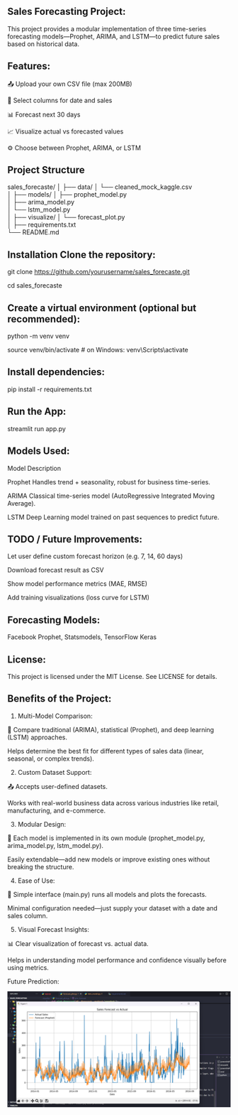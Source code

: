 ## Sales Forecasting Project:

This project provides a modular implementation of three time-series forecasting models—Prophet, ARIMA, and LSTM—to predict future sales based on historical data.

## Features:

📤 Upload your own CSV file (max 200MB)

📆 Select columns for date and sales

📊 Forecast next 30 days

📈 Visualize actual vs forecasted values

⚙️ Choose between Prophet, ARIMA, or LSTM

## Project Structure

sales_forecaste/
│
├── data/
│   └── cleaned_mock_kaggle.csv     
│
├── models/
│   ├── prophet_model.py              
│   ├── arima_model.py                  
│   └── lstm_model.py                   
│
├── visualize/
│   └── forecast_plot.py                
│
├── requirements.txt                    
└── README.md                           


## Installation Clone the repository:

git clone https://github.com/yourusername/sales_forecaste.git

cd sales_forecaste

## Create a virtual environment (optional but recommended):

python -m venv venv

source venv/bin/activate  # on Windows: venv\Scripts\activate

## Install dependencies:

pip install -r requirements.txt

## Run the App:

streamlit run app.py

## Models Used:

Model	          Description

Prophet	          Handles trend + seasonality, robust for business time-series.

ARIMA	          Classical time-series model (AutoRegressive Integrated Moving Average).

LSTM	          Deep Learning model trained on past sequences to predict future.

## TODO / Future Improvements:

 Let user define custom forecast horizon (e.g. 7, 14, 60 days)

 Download forecast result as CSV

 Show model performance metrics (MAE, RMSE)

 Add training visualizations (loss curve for LSTM)

## Forecasting Models:

 Facebook Prophet, Statsmodels, TensorFlow Keras

## License:

This project is licensed under the MIT License. See LICENSE for details.


## Benefits of the Project:

1. Multi-Model Comparison:

🔄 Compare traditional (ARIMA), statistical (Prophet), and deep learning (LSTM) approaches.

Helps determine the best fit for different types of sales data (linear, seasonal, or complex trends).

2. Custom Dataset Support:

📤 Accepts user-defined datasets.

Works with real-world business data across various industries like retail, manufacturing, and e-commerce.

3. Modular Design:

🧱 Each model is implemented in its own module (prophet_model.py, arima_model.py, lstm_model.py).

Easily extendable—add new models or improve existing ones without breaking the structure.

4. Ease of Use:

🎯 Simple interface (main.py) runs all models and plots the forecasts.

Minimal configuration needed—just supply your dataset with a date and sales column.

5. Visual Forecast Insights:

📊 Clear visualization of forecast vs. actual data.

Helps in understanding model performance and confidence visually before using metrics.

Future Prediction:

![image alt](https://github.com/SathishB-1/Sales_Forecasting/blob/f068a5610d1a27c2d9a3de0fb263b422783edbc0/Screenshot%202025-06-24%20214707.png)
